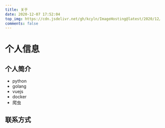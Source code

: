```yaml
---
title: 关于
date: 2020-12-07 17:52:04
top_img: https://cdn.jsdelivr.net/gh/kcyln/ImageHosting@latest/2020/12/09/325bef8f722b5e9f1bac16bf88cb01fb.png
comments: false
---
```



# 个人信息


## 个人简介
- python
- golang
- vuejs
- docker
- 爬虫
## 联系方式

